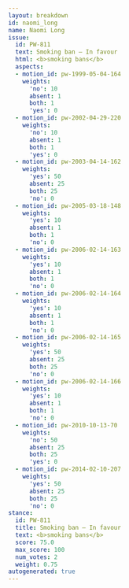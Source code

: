 ```yaml
---
layout: breakdown
id: naomi_long
name: Naomi Long
issue:
  id: PW-811
  text: Smoking ban — In favour
  html: <b>smoking bans</b>
  aspects:
  - motion_id: pw-1999-05-04-164
    weights:
      'no': 10
      absent: 1
      both: 1
      'yes': 0
  - motion_id: pw-2002-04-29-220
    weights:
      'no': 10
      absent: 1
      both: 1
      'yes': 0
  - motion_id: pw-2003-04-14-162
    weights:
      'yes': 50
      absent: 25
      both: 25
      'no': 0
  - motion_id: pw-2005-03-18-148
    weights:
      'yes': 10
      absent: 1
      both: 1
      'no': 0
  - motion_id: pw-2006-02-14-163
    weights:
      'yes': 10
      absent: 1
      both: 1
      'no': 0
  - motion_id: pw-2006-02-14-164
    weights:
      'yes': 10
      absent: 1
      both: 1
      'no': 0
  - motion_id: pw-2006-02-14-165
    weights:
      'yes': 50
      absent: 25
      both: 25
      'no': 0
  - motion_id: pw-2006-02-14-166
    weights:
      'yes': 10
      absent: 1
      both: 1
      'no': 0
  - motion_id: pw-2010-10-13-70
    weights:
      'no': 50
      absent: 25
      both: 25
      'yes': 0
  - motion_id: pw-2014-02-10-207
    weights:
      'yes': 50
      absent: 25
      both: 25
      'no': 0
stance:
  id: PW-811
  title: Smoking ban — In favour
  text: <b>smoking bans</b>
  score: 75.0
  max_score: 100
  num_votes: 2
  weight: 0.75
autogenerated: true
---
```

